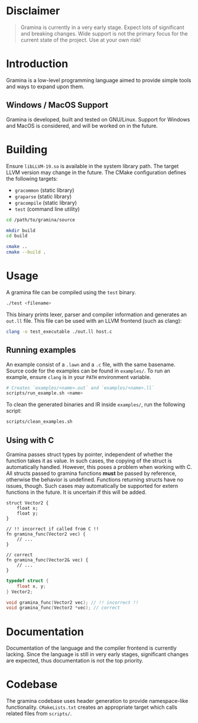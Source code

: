 # Disclaimer
> Gramina is currently in a very early stage.
> Expect lots of significant and breaking changes.
> Wide support is not the primary focus for the current state of the project.
> Use at your own risk!

# Introduction
Gramina is a low-level programming language aimed to provide simple tools and ways to expand upon them.

## Windows / MacOS Support
Gramina is developed, built and tested on GNU/Linux.
Support for Windows and MacOS is considered, and will be worked on in the future.

# Building
Ensure `libLLVM-19.so` is available in the system library path. The target LLVM version may change in the future.
The CMake configuration defines the following targets:
- `gracommon` (static library)
- `graparse` (static library)
- `gracompile` (static library)
- `test` (command line utility)

```bash
cd /path/to/gramina/source

mkdir build
cd build

cmake ..
cmake --build .
```

# Usage
A gramina file can be compiled using the `test` binary.
```bash
./test <filename>
```

This binary prints lexer, parser and compiler information and generates an `out.ll` file.
This file can be used with an LLVM frontend (such as clang):
```bash
clang -o test_executable ./out.ll host.c
```

## Running examples
An example consist of a `.lawn` and a `.c` file, with the same basename. Source code for the examples can be found in `examples/`.
To run an example, ensure `clang` is in your `PATH` environment variable.

```bash
# Creates `examples/<name>.out` and `examples/<name>.ll`
scripts/run_example.sh <name>
```

To clean the generated binaries and IR inside `examples/`, run the following script:
```bash
scripts/clean_examples.sh
```

## Using with C
Gramina passes struct types by pointer, independent of whether the function takes it as value.
In such cases, the copying of the struct is automatically handled.
However, this poses a problem when working with C.
All structs passed to gramina functions **must** be passed by reference, otherwise the behavior is undefined.
Functions returning structs have no issues, though.
Such cases may automatically be supported for extern functions in the future. It is uncertain if this will be added.

```lawn
struct Vector2 {
    float x;
    float y;
}

// !! incorrect if called from C !!
fn gramina_func(Vector2 vec) {
    // ...
}

// correct
fn gramina_func(Vector2& vec) {
    // ...
}
```

```c
typedef struct {
    float x, y;
} Vector2;

void gramina_func(Vector2 vec); // !! incorrect !!
void gramina_func(Vector2 *vec); // correct
```

# Documentation
Documentation of the language and the compiler frontend is currently lacking. Since the language is still in very early stages, significant changes are expected, thus documentation is not the top priority.

# Codebase
The gramina codebase uses header generation to provide namespace-like functionality. `CMakeLists.txt` creates an appropriate target which calls related files from `scripts/`.
